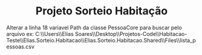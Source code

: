 <h1 align="center">Projeto Sorteio Habitação </h1>
<p>Alterar a linha 18 variavel Path da classe PessoaCore para buscar pelo arquivo ex: C:\\Users\\Elias Soares\\Desktop\\Projetos-Code\\Habitacao-Teste\\Elias.Sorteio.Habitacao\\Elias.Sorteio.Habitacao.Shared\\Files\\lista_pessoas.csv </p>

